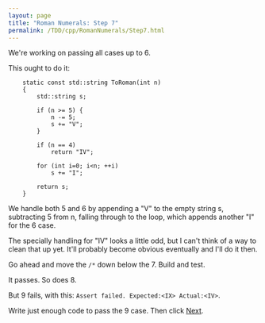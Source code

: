 ```yaml
---
layout: page
title: "Roman Numerals: Step 7"
permalink: /TDD/cpp/RomanNumerals/Step7.html
---
```


We're working on passing all cases up to 6. 

This ought to do it:
```
	static const std::string ToRoman(int n)
	{
		std::string s;

		if (n >= 5) {
			n -= 5;
			s += "V";
		}

		if (n == 4)
			return "IV";

		for (int i=0; i<n; ++i)
			s += "I";

		return s;
	}
```

We handle both 5 and 6 by appending a "V" to the empty string s, subtracting 5 from n, falling through to the loop, which appends another "I" for the 6 case.

The specially handling for "IV" looks a little odd, but I can't think of a way to clean that up yet.  It'll probably become obvious eventually and I'll do it then.

Go ahead and move the ```/*``` down below the 7. Build and test.

It passes. So does 8.

But 9 fails, with this: ```Assert failed. Expected:<IX> Actual:<IV>```. 

Write just enough code to pass the 9 case. Then click [Next](Step8.html).
